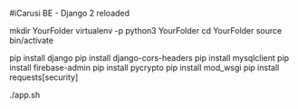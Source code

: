 #iCarusi BE - Django 2 reloaded

mkdir YourFolder
virtualenv -p python3 YourFolder
cd YourFolder
source bin/activate

pip install django
pip install django-cors-headers
pip install mysqlclient
pip install firebase-admin
pip install pycrypto
pip install mod_wsgi
pip install requests[security]

./app.sh
